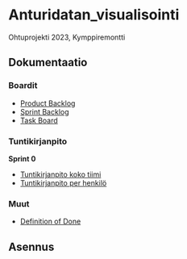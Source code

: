 # Anturidatan_visualisointi
Ohtuprojekti 2023, Kymppiremontti


## Dokumentaatio

### Boardit
- [Product Backlog](https://github.com/orgs/Anturit/projects/2)
- [Sprint Backlog](https://github.com/orgs/Anturit/projects/2/views/7)
- [Task Board](https://github.com/orgs/Anturit/projects/2/views/8)

### Tuntikirjanpito

**Sprint 0**
- [Tuntikirjanpito koko tiimi](https://github.com/orgs/Anturit/projects/2/insights/17)
- [Tuntikirjanpito per henkilö](https://github.com/orgs/Anturit/projects/2/insights/10)

### Muut

- [Definition of Done]()


## Asennus

